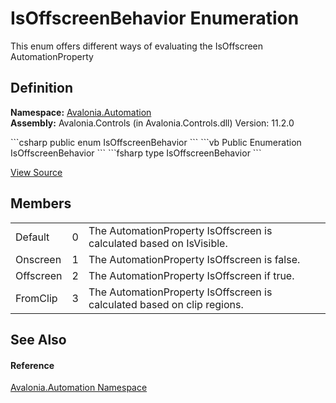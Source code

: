 # IsOffscreenBehavior Enumeration


This enum offers different ways of evaluating the IsOffscreen AutomationProperty



## Definition
**Namespace:** <a href="N_Avalonia_Automation">Avalonia.Automation</a>  
**Assembly:** Avalonia.Controls (in Avalonia.Controls.dll) Version: 11.2.0

<Tabs groupId="api-code-preview">
<TabItem value="csharp" label="C#">
```csharp
public enum IsOffscreenBehavior
```
</TabItem>
<TabItem value="vb" label="VB">
```vb
Public Enumeration IsOffscreenBehavior
```
</TabItem>
<TabItem value="fsharp" label="F#">
```fsharp
type IsOffscreenBehavior
```
</TabItem>
</Tabs>



<a href="https://github.com/AvaloniaUI/Avalonia/tree/master/src/Avalonia.Controls/Automation/IsOffscreenBehavior.cs" title="View the source code">View Source</a>



## Members
<table>
<tr>
<td>Default</td>
<td>0</td>
<td>The AutomationProperty IsOffscreen is calculated based on IsVisible.</td>
</tr>
<tr>
<td>Onscreen</td>
<td>1</td>
<td>The AutomationProperty IsOffscreen is false.</td>
</tr>
<tr>
<td>Offscreen</td>
<td>2</td>
<td>The AutomationProperty IsOffscreen if true.</td>
</tr>
<tr>
<td>FromClip</td>
<td>3</td>
<td>The AutomationProperty IsOffscreen is calculated based on clip regions.</td>
</tr>
</table>

## See Also


#### Reference
<a href="N_Avalonia_Automation">Avalonia.Automation Namespace</a>  
